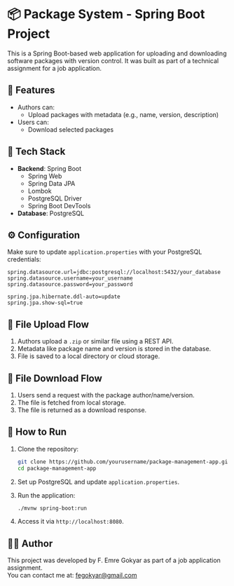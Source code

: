 # 📦 Package System - Spring Boot Project

This is a Spring Boot-based web application for uploading and downloading software packages with version control. It was built as part of a technical assignment for a job application.

## 🚀 Features

- Authors can:
  - Upload packages with metadata (e.g., name, version, description)
- Users can:
  - Download selected packages

## 💠 Tech Stack

- **Backend**: Spring Boot
  - Spring Web
  - Spring Data JPA
  - Lombok
  - PostgreSQL Driver
  - Spring Boot DevTools
- **Database**: PostgreSQL

## ⚙️ Configuration

Make sure to update `application.properties` with your PostgreSQL credentials:

```properties
spring.datasource.url=jdbc:postgresql://localhost:5432/your_database
spring.datasource.username=your_username
spring.datasource.password=your_password

spring.jpa.hibernate.ddl-auto=update
spring.jpa.show-sql=true
```

## 🛄 File Upload Flow

1. Authors upload a `.zip` or similar file using a REST API.
2. Metadata like package name and version is stored in the database.
3. File is saved to a local directory or cloud storage.

## 🛅 File Download Flow

1. Users send a request with the package author/name/version.
2. The file is fetched from local storage.
3. The file is returned as a download response.

## 🧪 How to Run

1. Clone the repository:
   ```bash
   git clone https://github.com/yourusername/package-management-app.git
   cd package-management-app
   ```

2. Set up PostgreSQL and update `application.properties`.

3. Run the application:
   ```bash
   ./mvnw spring-boot:run
   ```

4. Access it via `http://localhost:8080`.


## 👨‍💼 Author

This project was developed by F. Emre Gokyar as part of a job application assignment.  
You can contact me at: fegokyar@gmail.com


